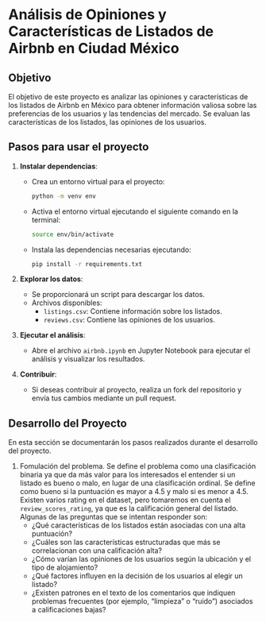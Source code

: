 # Análisis de Opiniones y Características de Listados de Airbnb en Ciudad México

## Objetivo
El objetivo de este proyecto es analizar las opiniones y características de los listados de Airbnb en México para obtener información valiosa sobre las preferencias de los usuarios y las tendencias del mercado. Se evaluan las características de los listados, las opiniones de los usuarios.

## Pasos para usar el proyecto

1. **Instalar dependencias**:
   - Crea un entorno virtual para el proyecto:
     ```bash
     python -m venv env
     ```
   - Activa el entorno virtual ejecutando el siguiente comando en la terminal:
     ```bash
     source env/bin/activate
     ```
   - Instala las dependencias necesarias ejecutando:
     ```bash
     pip install -r requirements.txt
     ```

2. **Explorar los datos**:
   - Se proporcionará un script para descargar los datos.
   - Archivos disponibles:
     - `listings.csv`: Contiene información sobre los listados.
     - `reviews.csv`: Contiene las opiniones de los usuarios.

3. **Ejecutar el análisis**:
   - Abre el archivo `airbnb.ipynb` en Jupyter Notebook para ejecutar el análisis y visualizar los resultados.

4. **Contribuir**:
   - Si deseas contribuir al proyecto, realiza un fork del repositorio y envía tus cambios mediante un pull request.

## Desarrollo del Proyecto
En esta sección se documentarán los pasos realizados durante el desarrollo del proyecto.

1. Fomulación del problema.
Se define el problema como una clasificación binaria ya que da más valor para los interesados el entender si un listado es bueno o malo, en lugar de una clasificación ordinal. Se define como bueno si la puntuación es mayor a 4.5 y malo si es menor a 4.5. Existen varios rating en el dataset, pero tomaremos en cuenta el `review_scores_rating`, ya que es la calificación general del listado.
Algunas de las preguntas que se intentan responder son:
   - ¿Qué características de los listados están asociadas con una alta puntuación?
   - ¿Cuáles son las características estructuradas que más se correlacionan con una calificación alta?
   - ¿Cómo varían las opiniones de los usuarios según la ubicación y el tipo de alojamiento?
   - ¿Qué factores influyen en la decisión de los usuarios al elegir un listado?
   - ¿Existen patrones en el texto de los comentarios que indiquen problemas frecuentes (por ejemplo, “limpieza” o “ruido”) asociados a calificaciones bajas?